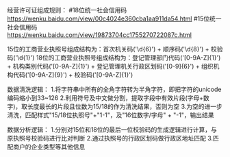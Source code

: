经营许可证组成规则：
#18位统一社会信用码 https://wenku.baidu.com/view/00c4024e360cba1aa911da54.html
#15位统一社会信用码 https://wenku.baidu.com/view/19873704cc1755270722087c.html

15位的工商营业执照号组成结构为：首次机关码('\d{6}') + 顺序码('\d{8}') + 校验码('\d{1}')
18位的工商营业执照号组成结构为：登记管理部门代码('[0-9A-Z]{1}') + 机构类别代码('[0-9A-Z]{1}') + 登记管理机关行政区划码('[0-9]{6}') + 组织机构代码('[0-9A-Z]{9}') + 校验码('[0-9A-Z]{1}')


数据清洗逻辑：
1.将字符串中所有的全角字符转为半角字符，即把字符的unicode编码缩小到33~126
2.利用符号及中文做分割，提取字段中有效片段(字母+数字)，取长度最长的片段且位数为15/18的作为清洗结果，否则为空
3.为空的进一步清洗，匹配样式"15/18位执照号"+"1-1"，及"16位数字/字母" + "-1"，输出结果

数据分析逻辑：
1.分别对15位和18位的最后一位校验码的生成逻辑进行计算，与原执照号校验码进行比对判断
2.通过执照号的行政区划码做行政区地址匹配
3.匹配商户的企业类型等其他信息
